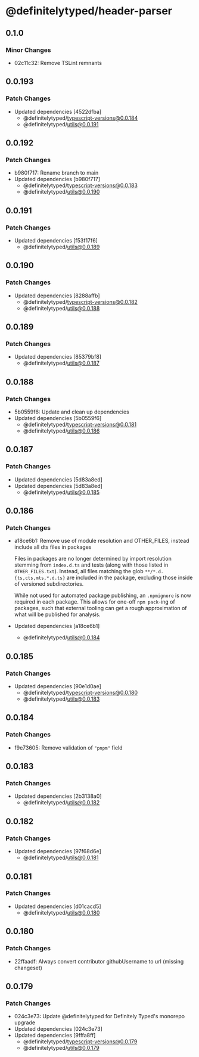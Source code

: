 # @definitelytyped/header-parser

## 0.1.0

### Minor Changes

- 02c11c32: Remove TSLint remnants

## 0.0.193

### Patch Changes

- Updated dependencies [4522dfba]
  - @definitelytyped/typescript-versions@0.0.184
  - @definitelytyped/utils@0.0.191

## 0.0.192

### Patch Changes

- b980f717: Rename branch to main
- Updated dependencies [b980f717]
  - @definitelytyped/typescript-versions@0.0.183
  - @definitelytyped/utils@0.0.190

## 0.0.191

### Patch Changes

- Updated dependencies [f53f17f6]
  - @definitelytyped/utils@0.0.189

## 0.0.190

### Patch Changes

- Updated dependencies [8288affb]
  - @definitelytyped/typescript-versions@0.0.182
  - @definitelytyped/utils@0.0.188

## 0.0.189

### Patch Changes

- Updated dependencies [85379bf8]
  - @definitelytyped/utils@0.0.187

## 0.0.188

### Patch Changes

- 5b0559f6: Update and clean up dependencies
- Updated dependencies [5b0559f6]
  - @definitelytyped/typescript-versions@0.0.181
  - @definitelytyped/utils@0.0.186

## 0.0.187

### Patch Changes

- Updated dependencies [5d83a8ed]
- Updated dependencies [5d83a8ed]
  - @definitelytyped/utils@0.0.185

## 0.0.186

### Patch Changes

- a18ce6b1: Remove use of module resolution and OTHER_FILES, instead include all dts files in packages

  Files in packages are no longer determined by import resolution stemming from `index.d.ts` and tests (along with those listed in `OTHER_FILES.txt`).
  Instead, all files matching the glob `**/*.d.{ts,cts,mts,*.d.ts}` are included in the package, excluding those inside of versioned subdirectories.

  While not used for automated package publishing, an `.npmignore` is now required in each package.
  This allows for one-off `npm pack`-ing of packages, such that external tooling can get a rough approximation of what will be published for analysis.

- Updated dependencies [a18ce6b1]
  - @definitelytyped/utils@0.0.184

## 0.0.185

### Patch Changes

- Updated dependencies [90e1d0ae]
  - @definitelytyped/typescript-versions@0.0.180
  - @definitelytyped/utils@0.0.183

## 0.0.184

### Patch Changes

- f9e73605: Remove validation of `"pnpm"` field

## 0.0.183

### Patch Changes

- Updated dependencies [2b3138a0]
  - @definitelytyped/utils@0.0.182

## 0.0.182

### Patch Changes

- Updated dependencies [97f68d6e]
  - @definitelytyped/utils@0.0.181

## 0.0.181

### Patch Changes

- Updated dependencies [d01cacd5]
  - @definitelytyped/utils@0.0.180

## 0.0.180

### Patch Changes

- 22ffaadf: Always convert contributor githubUsername to url (missing changeset)

## 0.0.179

### Patch Changes

- 024c3e73: Update @definitelytyped for Definitely Typed's monorepo upgrade
- Updated dependencies [024c3e73]
- Updated dependencies [9fffa8ff]
  - @definitelytyped/typescript-versions@0.0.179
  - @definitelytyped/utils@0.0.179
